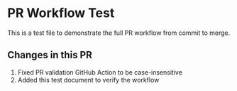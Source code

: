 # PR Workflow Test

This is a test file to demonstrate the full PR workflow from commit to merge.

## Changes in this PR

1. Fixed PR validation GitHub Action to be case-insensitive
2. Added this test document to verify the workflow